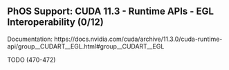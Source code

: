 <h2>PhOS Support: CUDA 11.3 - Runtime APIs - EGL Interoperability (0/12)</h2>

<p>
Documentation: https://docs.nvidia.com/cuda/archive/11.3.0/cuda-runtime-api/group__CUDART__EGL.html#group__CUDART__EGL

TODO (470-472)
